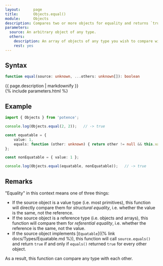 ```yaml
---
layout:      page
title:       Objects.equal()
module:      Objects
description: Compares two or more objects for equality and returns `true` if all are "equal".
parameters:
  source: An arbitrary object of any type.
  others:
    description: An array of objects of any type you wish to compare with the source object.
    rest: yes
---
```

## Syntax

```ts
function equal(source: unknown, ...others: unknown[]): boolean
```

<div class="description">{{ page.description | markdownify }}</div>
{% include parameters.html %}

## Example

```ts
import { Objects } from 'potence';

console.log(Objects.equal(2, 2));   // -> true

const equatable = {
    value: 1,
    equals: function (other: unknown) { return other != null && this.value === other.value;}
};

const nonEquatable = { value: 1 };

console.log(Objects.equal(equatable, nonEquatable));   // -> true
```

## Remarks

"Equality" in this context means one of three things:

* If the source object is a value type (i.e. most primitives), this function
  will directly compare them for *structural equality*, i.e. whether the value
  is the same, not the reference.
* If the source object is a reference type (i.e. objects and arrays), this
  function will compare them for *referential equality*, i.e. whether the
  reference is the same, not the value.
* If the source object implements [`Equatable`]({% link docs/Types/Equatable.md
  %}), this function will call `source.equals()` and return `true` if and only
  if `equals()` returned `true` for every other object.

As a result, this function can compare any type with each other.

